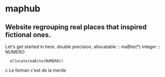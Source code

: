 # maphub
## Website regrouping real places that inspired fictional ones.
Let's get started in here.
      double precision, allocatable :: maBite(*)
      integer :: NUMERO

      allocate(maBite(NUMERO))
c Le fortran c'est de la merde
